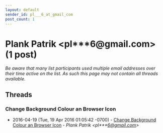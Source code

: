 ```yaml
---
layout: default
sender_id: pl___6_at_gmail_com
post_count: 1
---
```


# Plank Patrik <pl***6<span>@</span>gmail.com> (1 post)

_Be aware that many list participants used multiple email addresses over their time active on the list. As such this page may not contain all threads available._

## Threads

### Change Background Colour an Browser Icon
+ 2016-04-19 (Tue, 19 Apr 2016 01:05:42 -0700) - [Change Background Colour an Browser Icon](/archive/2016/04/0644bf72d74778b36801b972b8141ca0b3aa2328fc7daf318f841de0db21235d) - _Plank Patrik \<pl***6@gmail.com\>_

